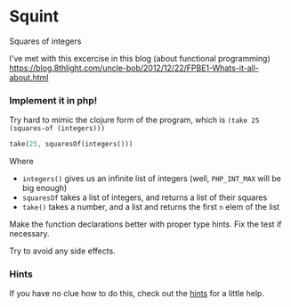 # Squint

Squares of integers

I've met with this excercise in this blog (about functional programming) https://blog.8thlight.com/uncle-bob/2012/12/22/FPBE1-Whats-it-all-about.html

### Implement it in php!

Try hard to mimic the clojure form of the program, which is `(take 25 (squares-of (integers)))`

```php
take(25, squaresOf(integers()))
```

Where

- `integers()` gives us an infinite list of integers (well, `PHP_INT_MAX` will be big enough)
- `squaresOf` takes a list of integers, and returns a list of their squares
- `take()` takes a number, and a list and returns the first `n` elem of the list 

Make the function declarations better with proper type hints.
Fix the test if necessary.

Try to avoid any side effects.

### Hints

If you have no clue how to do this, check out the [hints](hints.md) for a little help.
